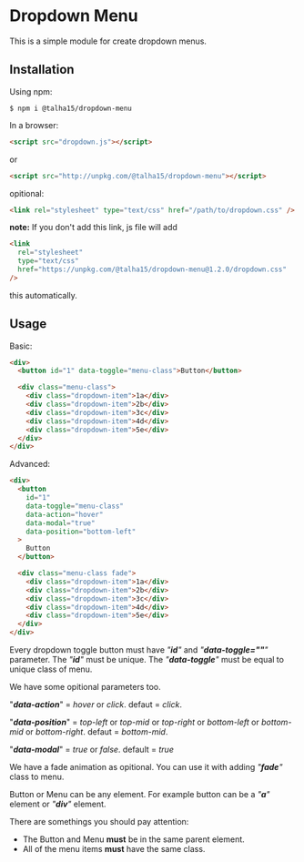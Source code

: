 # Dropdown Menu

This is a simple module for create dropdown menus.

## Installation

Using npm:

```shell
$ npm i @talha15/dropdown-menu
```

In a browser:

```html
<script src="dropdown.js"></script>
```

or

```html
<script src="http://unpkg.com/@talha15/dropdown-menu"></script>
```

opitional:

```html
<link rel="stylesheet" type="text/css" href="/path/to/dropdown.css" />
```

**note:** If you don't add this link, js file will add

```html
<link
  rel="stylesheet"
  type="text/css"
  href="https://unpkg.com/@talha15/dropdown-menu@1.2.0/dropdown.css"
/>
```

this automatically.

## Usage

Basic:

```html
<div>
  <button id="1" data-toggle="menu-class">Button</button>

  <div class="menu-class">
    <div class="dropdown-item">1a</div>
    <div class="dropdown-item">2b</div>
    <div class="dropdown-item">3c</div>
    <div class="dropdown-item">4d</div>
    <div class="dropdown-item">5e</div>
  </div>
</div>
```

Advanced:

```html
<div>
  <button
    id="1"
    data-toggle="menu-class"
    data-action="hover"
    data-modal="true"
    data-position="bottom-left"
  >
    Button
  </button>

  <div class="menu-class fade">
    <div class="dropdown-item">1a</div>
    <div class="dropdown-item">2b</div>
    <div class="dropdown-item">3c</div>
    <div class="dropdown-item">4d</div>
    <div class="dropdown-item">5e</div>
  </div>
</div>
```

Every dropdown toggle button must have _"**id**"_ and _"**data-toggle=""**"_ parameter. The _"**id**"_ must be unique. The _"**data-toggle**"_ must be equal to unique class of menu.

We have some opitional parameters too.

"_**data-action**_" = _hover_ or _click_. defaut = _click_.

"_**data-position**_" = _top-left_ or _top-mid_ or _top-right_ or _bottom-left_ or _bottom-mid_ or _bottom-right_. defaut = _bottom-mid_.

"_**data-modal**_" = _true_ or _false_. default = _true_

We have a fade animation as opitional. You can use it with adding _"**fade**"_ class to menu.

Button or Menu can be any element. For example button can be a _"**a**"_ element or _"**div**"_ element.

There are somethings you should pay attention:

- The Button and Menu **must** be in the same parent element.
- All of the menu items **must** have the same class.
